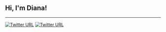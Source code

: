 ## Hi, I'm Diana!

---

 [![Twitter URL](https://img.shields.io/twitter/url?label=Twitter&style=social&url=https%3A%2F%2Ftwitter.com%2Fdianariosram)](https://twitter.com/dianariosram)
 [![Twitter URL](https://img.shields.io/twitter/url?color=blue&label=Linkedin&logo=%230A66C2&logoColor=blue&style=social&url=https%3A%2F%2Fwww.linkedin.com%2Fin%2Fdianariosram%2F)](https://www.linkedin.com/in/dianariosram/)


<!--
![github portada](https://user-images.githubusercontent.com/114468848/227756830-2764308b-3724-4f3b-8f86-c4ad0bd977d4.png)

![github_portada-removebg-preview](https://user-images.githubusercontent.com/114468848/227757195-36b61e09-9495-49b5-8915-710e99e712ad.png)
-->






<!--
**dianariosramirez/dianariosramirez** is a ✨ _special_ ✨ repository because its `README.md` (this file) appears on your GitHub profile.

Here are some ideas to get you started:

- 🔭 I’m currently working on ...
- 🌱 I’m currently learning ...
- 👯 I’m looking to collaborate on ...
- 🤔 I’m looking for help with ...
- 💬 Ask me about ...
- 📫 How to reach me: ...
- 😄 Pronouns: ...
- ⚡ Fun fact: ...
-->
